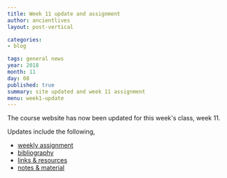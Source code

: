 ```yaml
---
title: Week 11 update and assignment
author: ancientlives
layout: post-vertical

categories:
- blog

tags: general news
year: 2018
month: 11
day: 08
published: true
summary: site updated and week 11 assignment
menu: week1-update
---
```


The course website has now been updated for this week's class, week 11.

Updates include the following,

* [weekly assignment](/weekly_assignment)
* [bibliography](/bibliography)
* [links & resources](/links)
* [notes & material](/notes)
